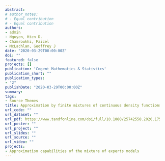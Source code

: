 ```yaml
---
abstract: 
# author_notes:
# - Equal contribution
# - Equal contribution
authors:
- admin
- Nguyen, Hien D. 
- Chamroukhi, Faicel
- McLachlan, Geoffrey J
date: "2020-03-29T00:00:00Z"
doi: ""
featured: false
projects: []
publication: 'Cogent Mathematics & Statistics'
publication_short: ""
publication_types:
- "2"
publishDate: "2020-03-29T00:00:00Z"
summary:
tags:
- Source Themes
title: Approximation by finite mixtures of continuous density functions that vanish at infinity
url_code: ""
url_dataset: ""
url_pdf: https://www.tandfonline.com/doi/full/10.1080/25742558.2020.1750861
url_poster: ""
url_project: ""
url_slides: ""
url_source: ""
url_video: ""
projects:
- Approximation capabilities of the mixture of experts models
---
```

